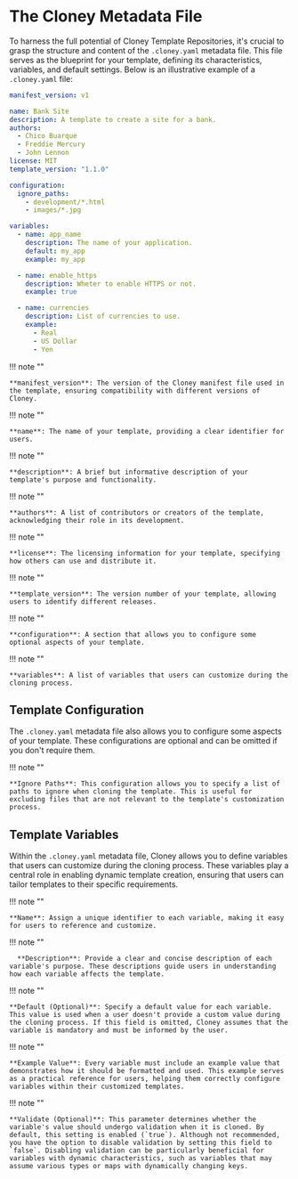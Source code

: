 # The Cloney Metadata File

To harness the full potential of Cloney Template Repositories, it's crucial to grasp the structure and content of the `.cloney.yaml` metadata file. This file serves as the blueprint for your template, defining its characteristics, variables, and default settings. Below is an illustrative example of a `.cloney.yaml` file:

```yaml title=".cloney.yaml"
manifest_version: v1

name: Bank Site
description: A template to create a site for a bank.
authors:
  - Chico Buarque
  - Freddie Mercury
  - John Lennon
license: MIT
template_version: "1.1.0"

configuration:
  ignore_paths:
    - development/*.html
    - images/*.jpg

variables:
  - name: app_name
    description: The name of your application.
    default: my_app
    example: my_app

  - name: enable_https
    description: Wheter to enable HTTPS or not.
    example: true

  - name: currencies
    description: List of currencies to use.
    example:
      - Real
      - US Dollar
      - Yen
```

!!! note ""

    **manifest_version**: The version of the Cloney manifest file used in the template, ensuring compatibility with different versions of Cloney.

!!! note ""

    **name**: The name of your template, providing a clear identifier for users.

!!! note ""
  
    **description**: A brief but informative description of your template's purpose and functionality.

!!! note ""
  
    **authors**: A list of contributors or creators of the template, acknowledging their role in its development.

!!! note ""
    
    **license**: The licensing information for your template, specifying how others can use and distribute it.

!!! note ""
      
    **template_version**: The version number of your template, allowing users to identify different releases.

!!! note ""
        
    **configuration**: A section that allows you to configure some optional aspects of your template.

!!! note ""
        
    **variables**: A list of variables that users can customize during the cloning process.

## Template Configuration

The `.cloney.yaml` metadata file also allows you to configure some aspects of your template. These configurations are optional and can be omitted if you don't require them.

!!! note ""

    **Ignore Paths**: This configuration allows you to specify a list of paths to ignore when cloning the template. This is useful for excluding files that are not relevant to the template's customization process.

## Template Variables

Within the `.cloney.yaml` metadata file, Cloney allows you to define variables that users can customize during the cloning process. These variables play a central role in enabling dynamic template creation, ensuring that users can tailor templates to their specific requirements.

!!! note ""

    **Name**: Assign a unique identifier to each variable, making it easy for users to reference and customize.

!!! note ""
  
      **Description**: Provide a clear and concise description of each variable's purpose. These descriptions guide users in understanding how each variable affects the template.

!!! note ""
        
    **Default (Optional)**: Specify a default value for each variable. This value is used when a user doesn't provide a custom value during the cloning process. If this field is omitted, Cloney assumes that the variable is mandatory and must be informed by the user.

!!! note ""
          
    **Example Value**: Every variable must include an example value that demonstrates how it should be formatted and used. This example serves as a practical reference for users, helping them correctly configure variables within their customized templates.

!!! note ""
            
    **Validate (Optional)**: This parameter determines whether the variable's value should undergo validation when it is cloned. By default, this setting is enabled (`true`). Although not recommended, you have the option to disable validation by setting this field to `false`. Disabling validation can be particularly beneficial for variables with dynamic characteristics, such as variables that may assume various types or maps with dynamically changing keys.
